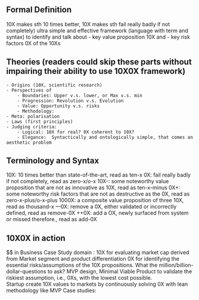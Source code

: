 ## Formal Definition 
 
 10X makes sth 10 times better, 10X makes sth fail really badly if not completely)
 ultra simple and effective framework (language with term and syntax) to identify and talk about
	- key value proposition 10X and 
	- key risk factors 0X of the 10Xs

## Theories (readers could skip these parts without impairing their ability to use 10X0X framework)
	
	- Origins (10X, scientific research)
	- Perspectives of 
		- Boundaries: Upper v.s. lower, or Max v.s. min
		- Progression: Revolution v.s. Evolution
		- Value: Opportunity v.s. risks
		- Methodology: 
	- Meta: polarisation 
	- Laws (first principles) 
	- Judging criteria: 
		- Logical: 10X for real? 0X coherent to 10X?
		- Elegance:  Syntactically and ontologically simple, that comes an aesthetic problem

## Terminology and  Syntax 
10X: 10 times better than state-of-the-art, read as ten-x
0X: fail really badly if not completely, read as zero-x/o-x
10X-: some noteworthy value proposition that are not as innovative as 10X, read as ten-x-minus
0X+: some noteworthy risk factors that are not as destructive as the 0X, read as zero-x-plus/o-x-plus
1000X: a composite value proposition of three 10X, read as thousand-x
—0X: remove a 0X, either validated or incorrectly defined, read as remove-0X
++0X: add a OX, newly surfaced from system or missed therefore., read as add-0X

## 10X0X in action

$$ in Business Case Study domain : 
	10X for evaluating market cap derived from Market segment and product differentiation
	0X for identifying the essential risks/assumptions of the 10X propositions. What the million/billion-dollar-questions to ask?
	MVP design, Minimal Viable Product to validate the riskiest assumption, i.e., 0Xs, with the lowest cost possible.  
	Startup create 10X values to markets by continuously solving 0X with lean methodology like MVP
Case studies: 
